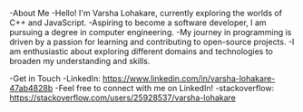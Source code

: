 
-About Me
-Hello! I'm Varsha Lohakare, currently exploring the worlds of C++ and JavaScript. 
-Aspiring to become a software developer, I am pursuing a degree in computer engineering.
-My journey in programming is driven by a passion for learning and contributing to open-source projects. 
-I am enthusiastic about exploring different domains and technologies to broaden my understanding and skills.

-Get in Touch
-LinkedIn: https://www.linkedin.com/in/varsha-lohakare-47ab4828b
-Feel free to connect with me on LinkedIn!
-stackoverflow: https://stackoverflow.com/users/25928537/varsha-lohakare

<!---
varshalohakre/varshalohakre is a ✨ special ✨ repository because its `README.md` (this file) appears on your GitHub profile.
You can click the Preview link to take a look at your changes.
--->
